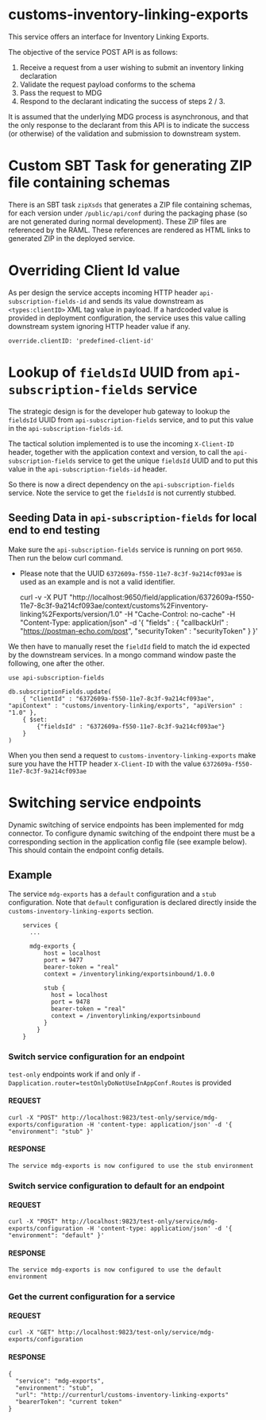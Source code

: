 # customs-inventory-linking-exports 

This service offers an interface for Inventory Linking Exports.

The objective of the service POST API is as follows:

1. Receive a request from a user wishing to submit an inventory linking declaration
2. Validate the request payload conforms to the schema
3. Pass the request to MDG
4. Respond to the declarant indicating the success of steps 2 / 3.

It is assumed that the underlying MDG process is asynchronous, and that the only response to the declarant from this API is to indicate the success (or otherwise) of the validation and submission to downstream system.

# Custom SBT Task for generating ZIP file containing schemas
There is an SBT task `zipXsds` that generates a ZIP file containing schemas, for each version under `/public/api/conf` 
during the packaging phase (so are not generated during normal development). These ZIP files are referenced by the RAML. 
 These references are rendered as HTML links to generated ZIP in the deployed service. 

# Overriding Client Id value
As per design the service accepts incoming HTTP header `api-subscription-fields-id` and sends its value downstream as `<types:clientID>` XML tag value in payload.
If a hardcoded value is provided in deployment configuration, the service uses this value calling downstream system ignoring HTTP header value if any.
```
override.clientID: 'predefined-client-id'
```

# Lookup of `fieldsId` UUID from `api-subscription-fields` service
The strategic design is for the developer hub gateway to lookup the `fieldsId` UUID from `api-subscription-fields` service, and to put this value
 in the `api-subscription-fields-id`.
 
The tactical solution implemented is to use the incoming `X-Client-ID` header, together with the application context and version,
 to call the `api-subscription-fields` service to get the unique `fieldsId` UUID and to put this value in the `api-subscription-fields-id`
 header.    

So there is now a direct dependency on the `api-subscription-fields` service. Note the service to get the `fieldsId` is not currently stubbed. 

## Seeding Data in `api-subscription-fields` for local end to end testing

Make sure the `api-subscription-fields` service is running on port `9650`. Then run the below curl command.
 - Please note that the UUID `6372609a-f550-11e7-8c3f-9a214cf093ae` is used as an example and is not a valid identifier.

    curl -v -X PUT "http://localhost:9650/field/application/6372609a-f550-11e7-8c3f-9a214cf093ae/context/customs%2Finventory-linking%2Fexports/version/1.0" -H "Cache-Control: no-cache" -H "Content-Type: application/json" -d '{ "fields" : { "callbackUrl" : "https://postman-echo.com/post", "securityToken" : "securityToken" } }'

We then have to manually reset the `fieldId` field to match the id expected by the downstream services. In a mongo command
window paste the following, one after the other.

    use api-subscription-fields

    db.subscriptionFields.update(
        { "clientId" : "6372609a-f550-11e7-8c3f-9a214cf093ae", "apiContext" : "customs/inventory-linking/exports", "apiVersion" : "1.0" },
        { $set:
            {"fieldsId" : "6372609a-f550-11e7-8c3f-9a214cf093ae"}
        }
    )
    
When you then send a request to `customs-inventory-linking-exports` make sure you have the HTTP header `X-Client-ID` with the value `6372609a-f550-11e7-8c3f-9a214cf093ae`    



# Switching service endpoints

Dynamic switching of service endpoints has been implemented for mdg connector. To configure dynamic
switching of the endpoint there must be a corresponding section in the application config file
(see example below). This should contain the endpoint config details.


## Example
The service `mdg-exports` has a `default` configuration and a `stub` configuration. Note
that `default` configuration is declared directly inside the `customs-inventory-linking-exports` section.

        services {
          ...

          mdg-exports {
              host = localhost
              port = 9477
              bearer-token = "real"
              context = /inventorylinking/exportsinbound/1.0.0
            
              stub {
                host = localhost
                port = 9478
                bearer-token = "real"
                context = /inventorylinking/exportsinbound
              }
            }
        }
    
### Switch service configuration for an endpoint
`test-only` endpoints work if and only if `-Dapplication.router=testOnlyDoNotUseInAppConf.Routes` is provided

#### REQUEST
    curl -X "POST" http://localhost:9823/test-only/service/mdg-exports/configuration -H 'content-type: application/json' -d '{ "environment": "stub" }'

#### RESPONSE

    The service mdg-exports is now configured to use the stub environment

### Switch service configuration to default for an endpoint

#### REQUEST

    curl -X "POST" http://localhost:9823/test-only/service/mdg-exports/configuration -H 'content-type: application/json' -d '{ "environment": "default" }'

#### RESPONSE

    The service mdg-exports is now configured to use the default environment

### Get the current configuration for a service

#### REQUEST

    curl -X "GET" http://localhost:9823/test-only/service/mdg-exports/configuration

#### RESPONSE

    {
      "service": "mdg-exports",
      "environment": "stub",
      "url": "http://currenturl/customs-inventory-linking-exports"
      "bearerToken": "current token"
    }
